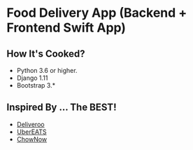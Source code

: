 # Food Delivery App (Backend + Frontend Swift App)


## How It's Cooked?

* Python 3.6 or higher.
* Django 1.11
* Bootstrap 3.*


## Inspired By ... The BEST!

* [Deliveroo](https://deliveroo.co.uk)
* [UberEATS](https://www.ubereats.com)
* [ChowNow](https://www.chownow.com)
